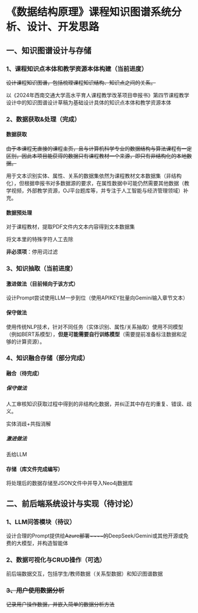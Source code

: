 # 《数据结构原理》课程知识图谱系统分析、设计、开发思路

## 一、知识图谱设计与存储

### 1、课程知识点本体和教学资源本体构建（当前进度）

~~设计课程知识图谱，包括梳理课程知识结构、知识点之间的关系。~~

以《2024年西南交通大学高水平育人课程教学改革项目申报书》第四节课程教学设计中的知识图谱设计草稿为基础设计具体的知识点本体和教学资源本体

### 2、数据获取&处理（完成）

#### 数据获取

~~由于本课程无直接的课程主页，且与计算机科学专业的数据结构与算法课程有一定区别，因此本项目能获得的数据只有课程教材一个来源，即只有非结构化的本地数据。~~

用于文本识别实体、属性、关系的数据集依然为课程教材文本数据集（非结构化），但根据申报书对多数据源的要求，在属性数据中可能仍然需要其他数据（教学视频，外部教学资源，OJ平台题库等，并专注于人工智能与经济管理领域）补充。

#### 数据预处理

对于课程教材，提取PDF文件内文本内容得到文本数据集

将文本里的特殊字符人工去除

**非必须项**：停用词过滤

### 3、知识抽取（当前进度）

#### 激进做法（目前倾向于该方式）

设计Prompt尝试使用LLM一步到位（使用APIKEY批量向Gemini输入章节文本）

#### 保守做法

使用传统NLP技术，针对不同任务（实体识别、属性/关系抽取）使用不同模型（例如BERT系模型），**但是可能需要自行训练模型**（需要提前准备标注数据和足够的计算资源）。

### 4、知识融合存储（部分完成）

#### 融合（待完成）

##### 保守做法

人工审核知识获取过程中得到的非结构化数据，并纠正其中存在的重复、错误、歧义。

实体消歧+共指消解

##### 激进做法

丢给LLM

#### 存储（库文件完成编写）

将处理后的数据存储至JSON文件中并导入Neo4j数据库

## 二、前后端系统设计与实现（待讨论）

### 1、LLM问答模块（待议）

设计合理的Prompt提供给~~Azure部署~~~~的~~DeepSeek/Gemini或其他开源或免费的大模型，并构造智能体

### 2、数据可视化与CRUD操作（可选）

前后端数据交互，包括学生/教师数据（关系型数据）和知识图谱数据

### ~~3、用户使用数据分析~~

~~记录用户操作数据，并嵌入简单的数据分析方法~~



